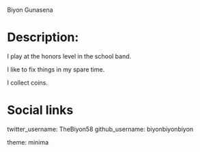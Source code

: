 Biyon Gunasena
# Description:  
I play at the honors level in the school band.

I like to fix things in my spare time.

I collect coins.

# Social links
twitter_username: TheBiyon58 
github_username:  biyonbiyonbiyon 


theme: minima
